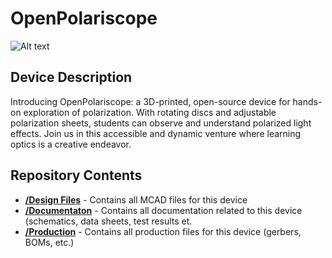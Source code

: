 # OpenPolariscope
![Alt text](https://github.com/kornpop73/OpenPolarizer/blob/01/Documentation/Images/Locking%20Disc%20Image.jpg "Locking Disc Image")

## Device Description
Introducing OpenPolariscope: a 3D-printed, open-source device for hands-on exploration of polarization. 
With rotating discs and adjustable polarization sheets, students can observe and understand polarized light effects. 
Join us in this accessible and dynamic venture where learning optics is a creative endeavor.

## Repository Contents

* [**/Design Files**](https://github.com/kornpop73/Repository-Template/tree/master/Design%20Files) - Contains all MCAD files for this device
* [**/Documentaton**](https://github.com/kornpop73/Repository-Template/tree/master/Documentation) - Contains all documentation related to this device (schematics, data sheets, test results et.
* [**/Production**](https://github.com/kornpop73/Repository-Template/tree/master/Production) - Contains all production files for this device (gerbers, BOMs, etc.)
